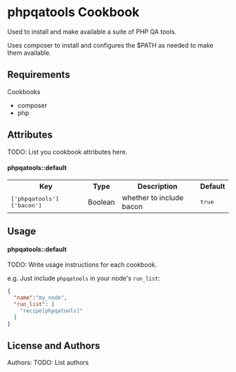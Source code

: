 phpqatools Cookbook
===================

Used to install and make available a suite of PHP QA tools.

Uses composer to install and configures the $PATH as needed to make them available.

Requirements
------------

Cookbooks

- composer
- php

Attributes
----------
TODO: List you cookbook attributes here.

#### phpqatools::default
<table>
  <tr>
    <th>Key</th>
    <th>Type</th>
    <th>Description</th>
    <th>Default</th>
  </tr>
  <tr>
    <td><tt>['phpqatools']['bacon']</tt></td>
    <td>Boolean</td>
    <td>whether to include bacon</td>
    <td><tt>true</tt></td>
  </tr>
</table>

Usage
-----
#### phpqatools::default
TODO: Write usage instructions for each cookbook.

e.g.
Just include `phpqatools` in your node's `run_list`:

```json
{
  "name":"my_node",
  "run_list": [
    "recipe[phpqatools]"
  ]
}
```

License and Authors
-------------------
Authors: TODO: List authors
